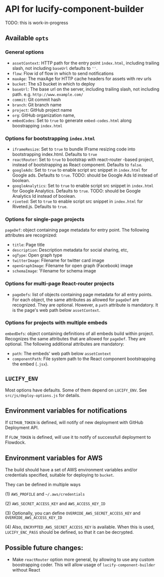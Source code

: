 
# API for lucify-component-builder

TODO: this is work-in-progress

## Available `opts`

### General options

- `assetContext`: HTTP path for the entry point `ìndex.html`, including trailing slash, not including `baseUrl` defaults to `''`.
- `flow`: Flow id of flow in which to send notifications
- `maxAge`: The maxAge for HTTP cache headers for assets with rev urls
- `bucket`: The s3 bucket in which to deploy
- `baseUrl`: The base url on the server, including trailing slash, not including path. e.g. `http://www.example.com/`
- `commit`: Git commit hash
- `branch`: Git branch name
- `project`: GitHub project name
- `org`: GitHub organization name,
- `embedCodes`: Set to `true` to generate `embed-codes.html` along boostrapping `index.html`

### Options for bootstrapping `index.html`

- `iframeResize`: Set to `true` to bundle IFrame resizing code into bootstrapping index.html. Defaults to `true`
- `reactRouter`: Set to `true` to bootstrap with react-router -based project, instead of bootstrapping as React component. Defaults to `false`.
- `googleAds`: Set to `true` to enable script src snippet in `index.html` for Google ads. Defaults to `true`. TODO: should be Google Ads Id instead of boolean.
- `googleAnalytics`: Set to `true` to enable script src snippet in `index.html` for Google Analytics. Defaults to `true`. TODO: should be Google Analytics Id instead of boolean.
- `riveted`: Set to `true` to enable script src snippet in `index.html` for Riveted.js. Defaults to `true`.

### Options for single-page projects

`pageDef`: object containing page metadata for entry point. The following attributes are recognized:
- `title`: Page title
- `description`: Description metadata for social sharing, etc,
- `ogType`: Open graph type
- `twitterImage`: Filename for twitter card image
- `openGraphImage`: Filename for open graph (Facebook) image
- `schemaImage`: 'Filename for schema image

### Options for multi-page React-router projects

- `pageDefs`: list of objects containing page metadata for all entry points. For each object, the same attributes as allowed for `pageDef` are recognized. They are optional. However, a `path` attribute is mandatory. It is the page's web path below `assetContext`.

### Options for projects with multiple embeds

`embedDefs`: object containing definitions of all embeds build within project. Recognizes the same attributes that are allowed for `pageDef`. They are optional. The following additional attributes are mandatory:
- `path`: The embeds' web path below `assetContext`
- `componentPath`: File system path to the React component bootstrapping the embed (`.jsx`).

## `LUCIFY_ENV`

Most options have defaults. Some of them depend on `LUCIFY_ENV`. See `src/js/deploy-options.js` for details.

## Environment variables for notifications

If `GITHUB_TOKEN` is defined, will notify of new deployment with GitHub Deployment API.

If `FLOW_TOKEN` is defined, will use it to notify of successfull deployment to Flowdock.

## Environment variables for AWS

The build should have a set of AWS environment variables and/or credentials specified, suitable for deploying to `bucket`.

They can be defined in multiple ways

(1) `AWS_PROFILE` and `~/.aws/credentials`

(2) `AWS_SECRET_ACCESS_KEY` and `AWS_ACCESS_KEY_ID`

(3) Optionally, you can define `OVERRIDE_AWS_SECRET_ACCESS_KEY` and `OVERRIDE_AWS_ACCESS_KEY_ID`

(4) Also, `ENCRYPTED_AWS_SECRET_ACCESS_KEY` is available. When this is used, `LUCIFY_ENC_PASS` should be defined, so that it can be decrypted.

## Possible future changes:

- Make `reactRouter` option more general, by allowing to use any custom boostrapping coder. This will allow usage of `lucify-component-builder` without React



